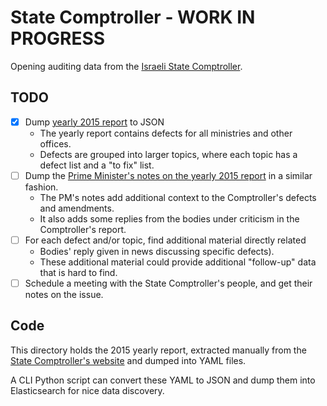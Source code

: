 # State Comptroller - WORK IN PROGRESS

Opening auditing data from the [Israeli State Comptroller][website].

## TODO

- [x] Dump [yearly 2015 report][66a] to JSON
  - The yearly report contains defects for all ministries and other offices.
  - Defects are grouped into larger topics, where each topic has a defect list and a "to fix" list.
- [ ] Dump the [Prime Minister's notes on the yearly 2015 report][pm notes] in a similar fashion.
  - The PM's notes add additional context to the Comptroller's defects and amendments.
  - It also adds some replies from the bodies under criticism in the Comptroller's report.
- [ ] For each defect and/or topic, find additional material directly related
  - Bodies' reply given in news discussing specific defects).
  - These additional material could provide additional "follow-up" data that is hard to find.
- [ ] Schedule a meeting with the State Comptroller's people, and get their notes on the issue.

## Code

This directory holds the 2015 yearly report,
extracted manually from the [State Comptroller's website][website] and dumped into YAML files.

A CLI Python script can convert these YAML to JSON
and dump them into Elasticsearch for nice data discovery.


[website]: http://www.mevaker.gov.il
[66a]: http://www.mevaker.gov.il/he/Reports/Pages/358.aspx
[pm notes]: http://www.pmo.gov.il/BikoretHamedina/files/hearot_66a.pdf
